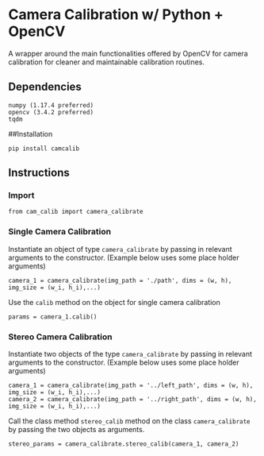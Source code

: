 # Camera Calibration w/ Python + OpenCV
A wrapper around the main functionalities offered by OpenCV for camera calibration for cleaner and maintainable calibration routines.

## Dependencies
```
numpy (1.17.4 preferred)
opencv (3.4.2 preferred)
tqdm
```
##Installation 
```
pip install camcalib
```

## Instructions
### Import 
```
from cam_calib import camera_calibrate
```
### Single Camera Calibration

Instantiate an object of type `camera_calibrate` by passing in relevant arguments to the constructor. (Example below uses some place holder arguments)

```
camera_1 = camera_calibrate(img_path = './path', dims = (w, h), img_size = (w_i, h_i),...)
```

Use the `calib` method on the object for single camera calibration

```
params = camera_1.calib()
```
### Stereo Camera Calibration
Instantiate two objects of the type `camera_calibrate` by passing in relevant arguments to the constructor. (Example below uses some place holder arguments)

```
camera_1 = camera_calibrate(img_path = '../left_path', dims = (w, h), img_size = (w_i, h_i),...)
camera_2 = camera_calibrate(img_path = '../right_path', dims = (w, h), img_size = (w_i, h_i),...)
```
Call the class method `stereo_calib` method on the class `camera_calibrate` by passing the two objects as arguments. 

```
stereo_params = camera_calibrate.stereo_calib(camera_1, camera_2) 
```

